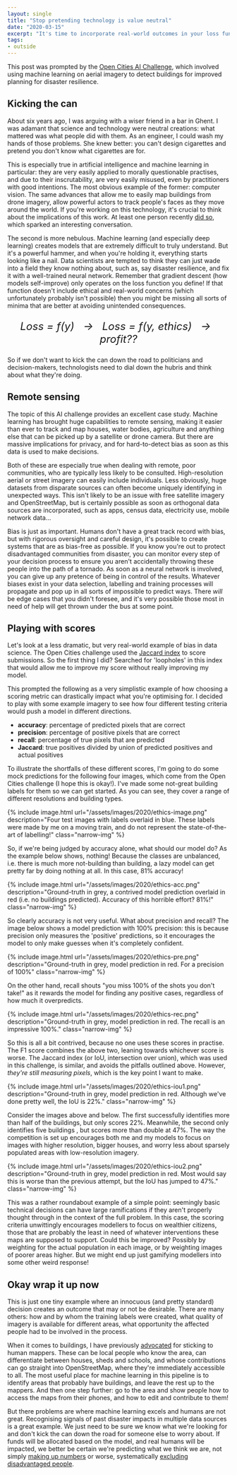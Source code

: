 ```yaml
---
layout: single
title: "Stop pretending technology is value neutral"
date: "2020-03-15"
excerpt: "It's time to incorporate real-world outcomes in your loss function."
tags:
- outside
---
```


This post was prompted by the [Open Cities AI Challenge](https://www.drivendata.org/competitions/60/building-segmentation-disaster-resilience/), which involved using machine learning on aerial imagery to detect buildings for improved planning for disaster resilience.

## Kicking the can
About six years ago, I was arguing with a wiser friend in a bar in Ghent. I was adamant that science and technology were neutral creations: what mattered was what people did with them. As an engineer, I could wash my hands of those problems. She knew better: you can't design cigarettes and pretend you don't know what cigarettes are for.

This is especially true in artificial intelligence and machine learning in particular: they are very easily applied to morally questionable practises, and due to their inscrutability, are very easily misused, even by practitioners with good intentions. The most obvious example of the former: computer vision. The same advances that allow me to easily map buildings from drone imagery, allow powerful actors to track people's faces as they move around the world. If you're working on this technology, it's crucial to think about the implications of this work. At least one person recently [did so](https://twitter.com/pjreddie/status/1230524770350817280), which sparked an interesting conversation.

The second is more nebulous. Machine learning (and especially deep learning) creates models that are extremely difficult to truly understand. But it's a powerful hammer, and when you're holding it, everything starts looking like a nail. Data scientists are tempted to think they can just wade into a field they know nothing about, such as, say disaster resilience, and fix it with a well-trained neural network. Remember that gradient descent (how models self-improve) only operates on the loss function you define! If that function doesn't include ethical and real-world concerns (which unfortunately probably isn't possible) then  you might be missing all sorts of minima that are better at avoiding unintended consequences.

<p align="center" style="font-size:24px;"><em>Loss = f(y) &nbsp; &#8594; &nbsp; Loss = f(y, ethics) &nbsp; &#8594; &nbsp; profit??</em></p>

So if we don't want to kick the can down the road to politicians and decision-makers, technologists need to dial down the hubris and think about what they're doing.

## Remote sensing
The topic of this AI challenge provides an excellent case study. Machine learning has brought huge capabilities to remote sensing, making it easier than ever to track and map houses, water bodies, agriculture and anything else that can be picked up by a satellite or drone camera. But there are massive implications for privacy, and for hard-to-detect bias as soon as this data is used to make decisions.

Both of these are especially true when dealing with remote, poor communities, who are typically less likely to be consulted. High-resolution aerial or street imagery can easily include individuals. Less obviously, huge datasets from disparate sources can often become uniquely identifying in unexpected ways. This isn't likely to be an issue with free satellite imagery and OpenStreetMap, but is certainly possible as soon as orthogonal data sources are incorporated, such as apps, census data, electricity use, mobile network data...

Bias is just as important. Humans don't have a great track record with bias, but with rigorous oversight and careful design, it's possible to create systems that are as bias-free as possible. If you know you're out to protect disadvantaged communities from disaster,  you can monitor every step of your decision process to ensure you aren't accidentally throwing these people into the path of a tornado. As soon as a neural network is involved, you can give up any pretence of being in control of the results. Whatever biases exist in your data selection, labelling and training processes will propagate and pop up in all sorts of impossible to predict ways. There *will* be edge cases that you didn't foresee, and it's very possible those most in need of help will get thrown under the bus at some point.

## Playing with scores
Let's look at a less dramatic, but very real-world example of bias in data science. The Open Cities challenge used the [Jaccard index](https://en.wikipedia.org/wiki/Jaccard_index) to score submissions. So the first thing I did? Searched for 'loopholes' in this index that would allow me to improve my score without really improving my model.

This prompted the following as a very simplistic example of how choosing a scoring metric can drastically impact what you're optimising for. I decided to play with some example imagery to see how four different testing criteria would push a model in different directions.

- **accuracy**: percentage of predicted pixels that are correct
- **precision**: percentage of positive pixels that are correct
- **recall**: percentage of true pixels that are predicted
- **Jaccard**: true positives divided by union of predicted positives and actual positives

To illustrate the shortfalls of these different scores, I'm going to do some mock predictions for the following four images, which come from the Open Cities challenge (I hope this is okay!). I've made some not-great building labels for them so we can get started. As you can see, they cover a range of different resolutions and building types.

{% include image.html url="/assets/images/2020/ethics-image.png" description="Four test images with labels overlaid in blue. These labels were made by me on a moving train, and do not represent the state-of-the-art of labelling!" class="narrow-img" %}

So, if we're being judged by accuracy alone, what should our model do? As the example below shows, nothing! Because the classes are unbalanced, i.e. there is much more not-building than building, a lazy model can get pretty far by doing nothing at all. In this case, 81% accuracy!

{% include image.html url="/assets/images/2020/ethics-acc.png" description="Ground-truth in grey, a contrived model prediction overlaid in red (i.e. no buildings predicted). Accuracy of this horrible effort? 81%!" class="narrow-img" %}

So clearly accuracy is not very useful. What about precision and recall? The image below shows a model prediction with 100% precision: this is because precision only measures the 'positive' predictions, so it encourages the model to only make guesses when it's completely confident.

{% include image.html url="/assets/images/2020/ethics-pre.png" description="Ground-truth in grey, model prediction in red. For a precision of 100%" class="narrow-img" %}

On the other hand, recall shouts "you miss 100% of the shots you don't take!" as it rewards the model for finding any positive cases, regardless of how much it overpredicts.

{% include image.html url="/assets/images/2020/ethics-rec.png" description="Ground-truth in grey, model prediction in red. The recall is an impressive 100%." class="narrow-img" %}

So this is all a bit contrived, because no one uses these scores in practise. The F1 score combines the above two, leaning towards whichever score is worse. The Jaccard index (or IoU, intersection over union), which was used in this challenge, is similar, and avoids the pitfalls outlined above. However, *they're still measuring pixels*, which is the key point I want to make.

{% include image.html url="/assets/images/2020/ethics-iou1.png" description="Ground-truth in grey, model prediction in red. Although we've done pretty well, the IoU is 22%." class="narrow-img" %}

Consider the images above and below. The first successfully identifies more than half of the buildings, but only scores 22%. Meanwhile, the second only identifies five buildings , but scores more than double at 47%. The way the competition is set up encourages both me and my models to focus on images with higher resolution, bigger houses, and worry less about sparsely populated areas with low-resolution imagery.

{% include image.html url="/assets/images/2020/ethics-iou2.png" description="Ground-truth in grey, model prediction in red. Most would say this is worse than the previous attempt, but the IoU has jumped to 47%." class="narrow-img" %}

This was a rather roundabout example of a simple point: seemingly basic technical decisions can have large ramifications if they aren't properly thought through in the context of the full problem. In this case, the scoring criteria unwittingly encourages modellers to focus on wealthier citizens, those that are probably the least in need of whatever interventions these maps are supposed to support. Could this be improved? Possibly by weighting for the actual population in each image, or by weighting images of poorer areas higher. But we might end up just gamifying modellers into some other weird response!

## Okay wrap it up now
This is just one tiny example where an innocuous (and pretty standard) decision creates an outcome that may or not be desirable. There are many others: how and by whom the training labels were created, what quality of imagery is available for different areas, what opportunity the affected people had to be involved in the process.

When it comes to buildings, I have previously [advocated](https://nextbillion.net/data-off-grid-energy-tanzania/) for sticking to human mappers. These can be local people who know the area, can differentiate between houses, sheds and schools, and whose contributions can go straight into OpenStreetMap, where they're immediately accessible to all. The most useful place for machine learning in this pipeline is to identify areas that probably have buildings, and leave the rest up to the mappers. And then one step further: go to the area and show people how to access the maps from their phones, and how to edit and contribute to them!

But there problems are where machine learning excels and humans are not great. Recognising signals of past disaster impacts in multiple data sources is a great example. We just need to be sure we know what we're looking for and don't kick the can down the road for someone else to worry about. If funds will be allocated based on the model, and real humans will be  impacted, we better be certain we're predicting what we think we are, not simply [making up numbers](https://www.theatlantic.com/technology/archive/2018/01/equivant-compas-algorithm/550646/) or worse, systematically [excluding disadvantaged people](https://www.theatlantic.com/technology/archive/2018/01/equivant-compas-algorithm/550646/).
